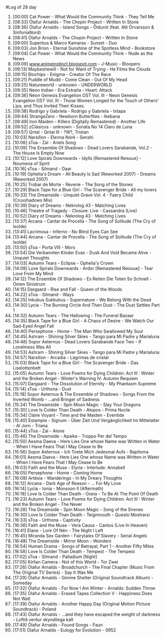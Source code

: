 #Log of 28 day

1. [00:00] Cat Power - What Would the Community Think - They Tell Me
1. [08:33] Ólafur Arnalds - The Chopin Project - Written In Stone
1. [08:36] Ólafur Arnalds - Island Songs - Öldurót (feat. Atli Örvarsson & SinfoniaNord)
1. [08:41] Ólafur Arnalds - The Chopin Project - Written In Stone
1. [09:00] Superbus & Marco Kamaras - Sunset - Duo
1. [09:03] Jon Brion - Eternal Sunshine of the Spotless Mind - Bookstore
1. [09:04] Cat Power - What Would the Community Think - Nude as the News
1. [09:09] www.animeinstinct.blogspot.com - J-Music - Bloopers
1. [09:13] Maybeshewill - Not for Want of Trying - He Films the Clouds
1. [09:15] Biochips - Enigma - Creator Of The Race
1. [09:21] Puddle of Mudd - Come Clean - Out Of My Head
1. [09:25] Natureworld - unknown - UNDERWORLD
1. [09:35] Neon Indian - Era Extraña - Heart: Attack
1. [09:36] Neon Genesis Evangelion OST Vol. III - Neon Genesis Evangelion OST Vol. III - Those Women Longed for the Touch of Others' Lips, and Thus Invited Their Kisses.
1. [09:38] Rodrigo y Gabriela - Rodrigo y Gabriela - Ixtapa
1. [09:44] StrangeZero - Newborn Butterflies - Ikebana
1. [09:49] Iron Maiden - Killers (Digitally Remastered) - Another Life
1. [09:52] zClásicos - unknown - Sonata No 14 Claro de Luna
1. [09:57] Qntal - Qntal III - ?W?, Tristan
1. [10:03] Narsilion - Elenna Nórë - Senshi
1. [10:06] sToa - Zal - Ariels Song
1. [10:09] The Ensemble Of Shadows - Dead Lovers Sarabande, Vol.2 - The House Is Empty Now
1. [10:12] Love Spirals Downwards - Idylls [Remastered Reissue] - Noumena of Spirit
1. [10:16] sToa - Silmand - Daar
1. [10:19] Ophelia's Dream - All Beauty Is Sad (Reworked 2007) - Dreams (Reworked 2007)
1. [10:25] Trobar de Morte - Reverie - The Song of the Stones
1. [10:29] Black Tape for a Blue Girl - The Scavenger Bride - All my lovers
1. [10:33] The Dreamside - Unquiet Grave Vol. 4 - Faery Child (Cruxshadows Mix)
1. [10:39] Diary of Dreams - Nekrolog 43 - Matching Lives
1. [10:46] Theatre of Tragedy - Closure: Live - Cassandra (Live)
1. [10:52] Diary of Dreams - Nekrolog 43 - Matching Lives
1. [13:37] Arcana - Cantar de Procella - The Song of Solitude (The Cry of Isolde)
1. [13:41] Lacrimosa - Inferno - No Blind Eyes Can See
1. [13:44] Arcana - Cantar de Procella - The Song of Solitude (The Cry of Isolde)
1. [13:50] sToa - Porta VIII - Mors
1. [13:54] Die Verbannten Kinder Evas - Dusk And Void Became Alive - Unquiet Thoughts
1. [14:03] Autumn Tears - Eclipse - Ophelia's Crown
1. [14:08] Love Spirals Downwards - Ardor [Remastered Reissue] - Tear Love From My Mind
1. [14:12] The Ensemble Of Shadows - Es Reiten Die Toten So Schnell - Omen Sinistrum
1. [14:15] Dargaard - Rise and Fall - Queen of the Woods
1. [14:22] sToa - Silmand - Ways
1. [14:25] Inkubus Sukkubus - Supernature - We Belong With the Dead
1. [14:30] Lycia - The Burning Circle And Then Dust - The Dust Settles Part 1
1. [14:32] Autumn Tears - The Hallowing - The Funeral Bazaar
1. [14:35] Black Tape for a Blue Girl - A Chaos of Desire - We Watch Our Sad-Eyed Angel Fall
1. [14:40] Persephone - Home - The Man Who Swallowed My Soul
1. [14:45] Ashram - Shining Silver Skies - Tango para Mi Padre y Marialuna
1. [14:48] Sopor Aeternus - Dead Lovers Sarabande Face Two - If Loneliness Was All
1. [14:53] Ashram - Shining Silver Skies - Tango para Mi Padre y Marialuna
1. [14:57] Narsilion - Arcadia - Lágrimas de cristal
1. [15:03] Black Tape for a Blue Girl - The Scavenger Bride - Das Liselottenbett
1. [15:05] Autumn Tears - Love Poems for Dying Children: Act III : Winter and the Broken Angel - Winter's Warning IV. Autumn Requiem
1. [15:07] Dargaard - The Dissolution of Eternity - My Phantasm Supreme
1. [15:14] sToa - Urthona - Dust
1. [15:18] Sopor Aeternus & The Ensemble of Shadows - Songs From the Inverted Womb - ...and Bringer of Sadness
1. [15:24] The Dreamside - Spin Moon Magic - Slay Your Dragons
1. [15:30] Love Is Colder Than Death - Atopos - Prima Nocte
1. [15:34] Claire Voyant - Time and the Maiden - Eventide
1. [15:40] Estampie - Signum - Über Zeit Und Vergänglichkeit Im Mittelalter - Al Jorn - Triana
1. [15:44] sToa - Zal - Alone
1. [15:46] The Dreamside - Apaika - Troppo Per del Tempo
1. [15:50] Aesma Daeva - Here Lies One whose Name was Written in Water - When I Have Fears That I May Cease to Be
1. [15:56] Sopor Aeternus - Ich Toete Mich Jedesmal Aufs - Baptisma
1. [16:01] Aesma Daeva - Here Lies One whose Name was Written in Water - When I Have Fears That I May Cease to Be
1. [16:03] Faith and the Muse - Elyria - Interlude: Annabell
1. [16:05] Persephone - Home - Coming Home
1. [16:08] Artésia - Wanderings - In My Dreary Thoughts
1. [16:12] Arcana - Dark Age of Reason - ... For My Love
1. [16:14] Lycia - Ionia - Monsoon II (Aftermath)
1. [16:18] Love Is Colder Than Death - Oxeia - To Be At The Point Of Death
1. [16:23] Autumn Tears - Love Poems for Dying Children: Act III : Winter and the Broken Angel - The Never
1. [16:28] The Dreamside - Spin Moon Magic - Song of the Sirenes
1. [16:30] Love Is Colder Than Death - Teignmouth - Questo Mostrarsi
1. [16:33] sToa - Urthona - Captivity
1. [16:36] Faith and the Muse - Vera Causa - Cantus (Live In Heaven)
1. [16:41] Elane - Lore Of Nén - The Night I Left
1. [16:45] Miranda Sex Garden - Fairytales Of Slavery - Serial Angels
1. [16:48] The Dreamside - Mirror Moon - Wonders
1. [16:54] Human Drama - Songs of Betrayal, Part 1 - Another Fifty Miles
1. [16:58] Love Is Colder Than Death - Tempest - The Tempest
1. [17:02] sToa - Silmand - Palladium [Night]
1. [17:05] Kirlian Camera - Not of this World - Tor Zwei
1. [17:26] Ólafur Arnalds - Broadchurch - The Final Chapter (Music From The Original TV Series) - Say It Was Me
1. [17:29] Ólafur Arnalds - Gimme Shelter (Original Soundtrack Album) - Someday
1. [17:32] Ólafur Arnalds - For Now I Am Winter - Arnalds: Sudden Throw
1. [17:35] Ólafur Arnalds - Erased Tapes Collection V - Happiness Does Not Wait
1. [17:39] Ólafur Arnalds - Another Happy Day (Original Motion Picture Soundtrack) - Poland
1. [17:43] Ólafur Arnalds - ...and they have escaped the weight of darkness - Loftið verður skyndilega kalt
1. [17:49] Ólafur Arnalds - Found Songs - Faun
1. [17:51] Ólafur Arnalds - Eulogy for Evolution - 0952
